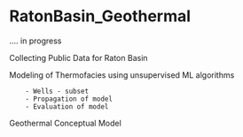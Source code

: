 # RatonBasin_Geothermal

.... in progress


Collecting Public Data for Raton Basin 

Modeling of Thermofacies using unsupervised ML algorithms 

        - Wells - subset
        - Propagation of model
        - Evaluation of model
        
Geothermal Conceptual Model
        


